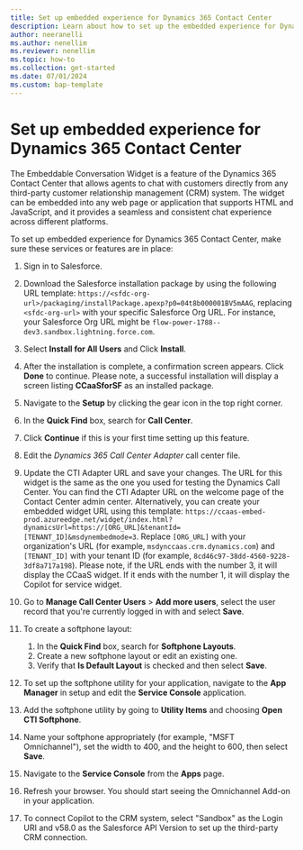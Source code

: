 ```yaml
---
title: Set up embedded experience for Dynamics 365 Contact Center
description: Learn about how to set up the embedded experience for Dynamics 365 Contact Center.
author: neeranelli
ms.author: nenellim
ms.reviewer: nenellim
ms.topic: how-to
ms.collection: get-started
ms.date: 07/01/2024
ms.custom: bap-template
---
```


# Set up embedded experience for Dynamics 365 Contact Center

The Embeddable Conversation Widget is a feature of the Dynamics 365 Contact Center that allows agents to chat with customers directly from any third-party customer relationship management (CRM) system. The widget can be embedded into any web page or application that supports HTML and JavaScript, and it provides a seamless and consistent chat experience across different platforms.

To set up embedded experience for Dynamics 365 Contact Center, make sure these services or features are in place:

1. Sign in to Salesforce.

2. Download the Salesforce installation package by using the following URL template: `https://<sfdc-org-url>/packaging/installPackage.apexp?p0=04t8b000001BV5mAAG`, replacing `<sfdc-org-url>` with your specific Salesforce Org URL. For instance, your Salesforce Org URL might be `flow-power-1788--dev3.sandbox.lightning.force.com`.

3. Select **Install for All Users** and Click **Install**.

4. After the installation is complete, a confirmation screen appears. Click **Done** to continue. Please note, a successful installation will display a screen listing **CCaaSforSF** as an installed package.

5. Navigate to the **Setup** by clicking the gear icon in the top right corner.

6. In the **Quick Find** box, search for **Call Center**.

7. Click **Continue** if this is your first time setting up this feature.

8. Edit the *Dynamics 365 Call Center Adapter* call center file.

9. Update the CTI Adapter URL and save your changes. The URL for this widget is the same as the one you used for testing the Dynamics Call Center. You can find the CTI Adapter URL on the welcome page of the Contact Center admin center. Alternatively, you can create your embedded widget URL using this template: `https://ccaas-embed-prod.azureedge.net/widget/index.html?dynamicsUrl=https://[ORG_URL]&tenantId=[TENANT_ID]&msdynembedmode=3`. Replace `[ORG_URL]` with your organization's URL (for example, `msdynccaas.crm.dynamics.com`) and `[TENANT_ID]` with your tenant ID (for example, `8cd46c97-38dd-4560-9228-3df8a717a198`).
Please note, if the URL ends with the number 3, it will display the CCaaS widget. If it ends with the number 1, it will display the Copilot for service widget.

10. Go to **Manage Call Center Users** > **Add more users**, select the user record that you're currently logged in with and select **Save**.

11. To create a softphone layout:
    1. In the **Quick Find** box, search for **Softphone Layouts**.
    2. Create a new softphone layout or edit an existing one.
    3. Verify that **Is Default Layout** is checked and then select **Save**.

12. To set up the softphone utility for your application, navigate to the **App Manager** in setup and edit the **Service Console** application.

13. Add the softphone utility by going to **Utility Items** and choosing **Open CTI Softphone**.

14. Name your softphone appropriately (for example, "MSFT Omnichannel"), set the width to 400, and the height to 600, then select **Save**.

15. Navigate to the **Service Console** from the **Apps** page.

16. Refresh your browser. You should start seeing the Omnichannel Add-on in your application.

17. To connect Copilot to the CRM system, select "Sandbox" as the Login URI and v58.0 as the Salesforce API Version to set up the third-party CRM connection.
